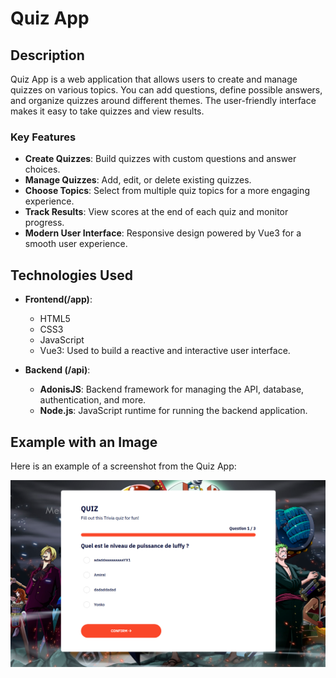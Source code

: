 # Quiz App

## Description
Quiz App is a web application that allows users to create and manage quizzes on various topics. You can add questions, define possible answers, and organize quizzes around different themes. The user-friendly interface makes it easy to take quizzes and view results.

### Key Features
- **Create Quizzes**: Build quizzes with custom questions and answer choices.
- **Manage Quizzes**: Add, edit, or delete existing quizzes.
- **Choose Topics**: Select from multiple quiz topics for a more engaging experience.
- **Track Results**: View scores at the end of each quiz and monitor progress.
- **Modern User Interface**: Responsive design powered by Vue3 for a smooth user experience.

## Technologies Used
- **Frontend(/app)**:
    - HTML5
    - CSS3
    - JavaScript
    - Vue3: Used to build a reactive and interactive user interface.

- **Backend (/api)**:
    - **AdonisJS**: Backend framework for managing the API, database, authentication, and more.
    - **Node.js**: JavaScript runtime for running the backend application.

## Example with an Image

Here is an example of a screenshot from the Quiz App:

![Quiz App Screenshot](quiz.png)